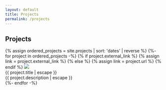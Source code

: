 ```yaml
---
layout: default
title: Projects
permalink: /projects
---
```


<div class="projects">
<div class="wrapper">
    <h2 class="post-list-heading">Projects</h2> 
    <div class="row">
    {% assign ordered_projects = site.projects | sort: 'dates' | reverse %}
    {%- for project in ordered_projects -%}
    {% if project.external_link %}
    {% assign link = project.external_link %}
    {% else %}
    {% assign link = project.url %}
    {% endif %}
    <a href="{{ link | relative_url }}" class="project-item col-md-4 col-12" style="text-decoration:none;">
        <img src="{{ site.url }}/assets/icons/{{ project.icon }}">
        <div class="project-text-box">
        <div class="project-title">{{ project.title | escape }}</div>
        <div class="description">{{ project.description | escape }}</div>
        </div>
    </a>
    {%- endfor -%}
    </div>
</div>
</div>
